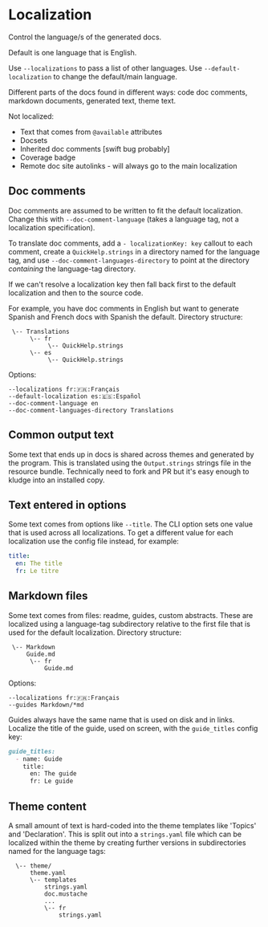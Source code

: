 # Localization

Control the language/s of the generated docs.

Default is one language that is English.

Use `--localizations` to pass a list of other languages.
Use `--default-localization` to change the default/main language.

Different parts of the docs found in different ways: code doc comments,
markdown documents, generated text, theme text.

Not localized:
* Text that comes from `@available` attributes
* Docsets
* Inherited doc comments [swift bug probably]
* Coverage badge
* Remote doc site autolinks - will always go to the main localization

## Doc comments

Doc comments are assumed to be written to fit the default localization.  Change
this with `--doc-comment-language` (takes a language tag, not a localization
specification).

To translate doc comments, add a `- localizationKey: key` callout to each
comment, create a `QuickHelp.strings` in a directory named for the language
tag, and use `--doc-comment-languages-directory` to point at the directory
_containing_ the language-tag directory.

If we can't resolve a localization key then fall back first to the default
localization and then to the source code.

For example, you have doc comments in English but want to generate Spanish and
French docs with Spanish the default.  Directory structure:
```
 \-- Translations
      \-- fr
           \-- QuickHelp.strings
      \-- es
           \-- QuickHelp.strings
```
Options:
```
--localizations fr:🇫🇷:Français
--default-localization es:🇪🇸:Español
--doc-comment-language en
--doc-comment-languages-directory Translations
```

## Common output text

Some text that ends up in docs is shared across themes and generated by the
program.  This is translated using the `Output.strings` strings file in the
resource bundle.  Technically need to fork and PR but it's easy enough to
kludge into an installed copy.

## Text entered in options

Some text comes from options like `--title`.  The CLI option sets one value
that is used across all localizations.  To get a different value for each
localization use the config file instead, for example:
```yaml
title:
  en: The title
  fr: Le titre
```

## Markdown files

Some text comes from files: readme, guides, custom abstracts.  These are
localized using a language-tag subdirectory relative to the first file that
is used for the default localization.  Directory structure:
```
 \-- Markdown
     Guide.md
      \-- fr
          Guide.md
```
Options:
```
--localizations fr:🇫🇷:Français
--guides Markdown/*md
```

Guides always have the same name that is used on disk and in links.
Localize the title of the guide, used on screen, with the `guide_titles`
config key:
```markdown
guide_titles:
  - name: Guide
    title:
      en: The guide
      fr: Le guide
```

## Theme content

A small amount of text is hard-coded into the theme templates like 'Topics'
and 'Declaration'.  This is split out into a `strings.yaml` file which can
be localized within the theme by creating further versions in subdirectories
named for the language tags:
```
  \-- theme/
      theme.yaml
      \-- templates
          strings.yaml
          doc.mustache
          ...
          \-- fr
              strings.yaml
```
